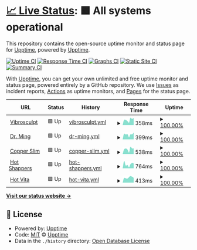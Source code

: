 # [📈 Live Status](https://upptime.github.io/upptime): <!--live status--> **🟩 All systems operational**

This repository contains the open-source uptime monitor and status page for [Upptime](https://upptime.js.org), powered by [Upptime](https://github.com/upptime/upptime).

[![Uptime CI](https://github.com/Zero-To-One-Dev/status-page-zto/workflows/Uptime%20CI/badge.svg)](https://github.com/Zero-To-One-Dev/status-page-zto/actions?query=workflow%3A%22Uptime+CI%22)
[![Response Time CI](https://github.com/Zero-To-One-Dev/status-page-zto/workflows/Response%20Time%20CI/badge.svg)](https://github.com/Zero-To-One-Dev/status-page-zto/actions?query=workflow%3A%22Response+Time+CI%22)
[![Graphs CI](https://github.com/Zero-To-One-Dev/status-page-zto/workflows/Graphs%20CI/badge.svg)](https://github.com/Zero-To-One-Dev/status-page-zto/actions?query=workflow%3A%22Graphs+CI%22)
[![Static Site CI](https://github.com/Zero-To-One-Dev/status-page-zto/workflows/Static%20Site%20CI/badge.svg)](https://github.com/Zero-To-One-Dev/status-page-zto/actions?query=workflow%3A%22Static+Site+CI%22)
[![Summary CI](https://github.com/Zero-To-One-Dev/status-page-zto/workflows/Summary%20CI/badge.svg)](https://github.com/Zero-To-One-Dev/status-page-zto/actions?query=workflow%3A%22Summary+CI%22)

With [Upptime](https://upptime.js.org), you can get your own unlimited and free uptime monitor and status page, powered entirely by a GitHub repository. We use [Issues](https://github.com/upptime/upptime/issues) as incident reports, [Actions](https://github.com/Zero-To-One-Dev/status-page-zto/actions) as uptime monitors, and [Pages](https://upptime.github.io/upptime) for the status page.

<!--start: status pages-->
<!-- This summary is generated by Upptime (https://github.com/upptime/upptime) -->
<!-- Do not edit this manually, your changes will be overwritten -->
<!-- prettier-ignore -->
| URL | Status | History | Response Time | Uptime |
| --- | ------ | ------- | ------------- | ------ |
| <img alt="" src="https://favicons.githubusercontent.com/vibrosculpt.com" height="13"> [Vibrosculpt](https://vibrosculpt.com) | 🟩 Up | [vibrosculpt.yml](https://github.com/Zero-To-One-Dev/status-page-zto/commits/HEAD/history/vibrosculpt.yml) | <details><summary><img alt="Response time graph" src="./graphs/vibrosculpt/response-time-week.png" height="20"> 358ms</summary><br><a href="https://Zero-To-One-Dev.github.io/status-page-zto/history/vibrosculpt"><img alt="Response time 345" src="https://img.shields.io/endpoint?url=https%3A%2F%2Fraw.githubusercontent.com%2FZero-To-One-Dev%2Fstatus-page-zto%2FHEAD%2Fapi%2Fvibrosculpt%2Fresponse-time.json"></a><br><a href="https://Zero-To-One-Dev.github.io/status-page-zto/history/vibrosculpt"><img alt="24-hour response time 483" src="https://img.shields.io/endpoint?url=https%3A%2F%2Fraw.githubusercontent.com%2FZero-To-One-Dev%2Fstatus-page-zto%2FHEAD%2Fapi%2Fvibrosculpt%2Fresponse-time-day.json"></a><br><a href="https://Zero-To-One-Dev.github.io/status-page-zto/history/vibrosculpt"><img alt="7-day response time 358" src="https://img.shields.io/endpoint?url=https%3A%2F%2Fraw.githubusercontent.com%2FZero-To-One-Dev%2Fstatus-page-zto%2FHEAD%2Fapi%2Fvibrosculpt%2Fresponse-time-week.json"></a><br><a href="https://Zero-To-One-Dev.github.io/status-page-zto/history/vibrosculpt"><img alt="30-day response time 349" src="https://img.shields.io/endpoint?url=https%3A%2F%2Fraw.githubusercontent.com%2FZero-To-One-Dev%2Fstatus-page-zto%2FHEAD%2Fapi%2Fvibrosculpt%2Fresponse-time-month.json"></a><br><a href="https://Zero-To-One-Dev.github.io/status-page-zto/history/vibrosculpt"><img alt="1-year response time 345" src="https://img.shields.io/endpoint?url=https%3A%2F%2Fraw.githubusercontent.com%2FZero-To-One-Dev%2Fstatus-page-zto%2FHEAD%2Fapi%2Fvibrosculpt%2Fresponse-time-year.json"></a></details> | <details><summary><a href="https://Zero-To-One-Dev.github.io/status-page-zto/history/vibrosculpt">100.00%</a></summary><a href="https://Zero-To-One-Dev.github.io/status-page-zto/history/vibrosculpt"><img alt="All-time uptime 100.00%" src="https://img.shields.io/endpoint?url=https%3A%2F%2Fraw.githubusercontent.com%2FZero-To-One-Dev%2Fstatus-page-zto%2FHEAD%2Fapi%2Fvibrosculpt%2Fuptime.json"></a><br><a href="https://Zero-To-One-Dev.github.io/status-page-zto/history/vibrosculpt"><img alt="24-hour uptime 100.00%" src="https://img.shields.io/endpoint?url=https%3A%2F%2Fraw.githubusercontent.com%2FZero-To-One-Dev%2Fstatus-page-zto%2FHEAD%2Fapi%2Fvibrosculpt%2Fuptime-day.json"></a><br><a href="https://Zero-To-One-Dev.github.io/status-page-zto/history/vibrosculpt"><img alt="7-day uptime 100.00%" src="https://img.shields.io/endpoint?url=https%3A%2F%2Fraw.githubusercontent.com%2FZero-To-One-Dev%2Fstatus-page-zto%2FHEAD%2Fapi%2Fvibrosculpt%2Fuptime-week.json"></a><br><a href="https://Zero-To-One-Dev.github.io/status-page-zto/history/vibrosculpt"><img alt="30-day uptime 100.00%" src="https://img.shields.io/endpoint?url=https%3A%2F%2Fraw.githubusercontent.com%2FZero-To-One-Dev%2Fstatus-page-zto%2FHEAD%2Fapi%2Fvibrosculpt%2Fuptime-month.json"></a><br><a href="https://Zero-To-One-Dev.github.io/status-page-zto/history/vibrosculpt"><img alt="1-year uptime 100.00%" src="https://img.shields.io/endpoint?url=https%3A%2F%2Fraw.githubusercontent.com%2FZero-To-One-Dev%2Fstatus-page-zto%2FHEAD%2Fapi%2Fvibrosculpt%2Fuptime-year.json"></a></details>
| <img alt="" src="https://favicons.githubusercontent.com/www.drmingtea.com" height="13"> [Dr. Ming](https://www.drmingtea.com) | 🟩 Up | [dr-ming.yml](https://github.com/Zero-To-One-Dev/status-page-zto/commits/HEAD/history/dr-ming.yml) | <details><summary><img alt="Response time graph" src="./graphs/dr-ming/response-time-week.png" height="20"> 399ms</summary><br><a href="https://Zero-To-One-Dev.github.io/status-page-zto/history/dr-ming"><img alt="Response time 416" src="https://img.shields.io/endpoint?url=https%3A%2F%2Fraw.githubusercontent.com%2FZero-To-One-Dev%2Fstatus-page-zto%2FHEAD%2Fapi%2Fdr-ming%2Fresponse-time.json"></a><br><a href="https://Zero-To-One-Dev.github.io/status-page-zto/history/dr-ming"><img alt="24-hour response time 551" src="https://img.shields.io/endpoint?url=https%3A%2F%2Fraw.githubusercontent.com%2FZero-To-One-Dev%2Fstatus-page-zto%2FHEAD%2Fapi%2Fdr-ming%2Fresponse-time-day.json"></a><br><a href="https://Zero-To-One-Dev.github.io/status-page-zto/history/dr-ming"><img alt="7-day response time 399" src="https://img.shields.io/endpoint?url=https%3A%2F%2Fraw.githubusercontent.com%2FZero-To-One-Dev%2Fstatus-page-zto%2FHEAD%2Fapi%2Fdr-ming%2Fresponse-time-week.json"></a><br><a href="https://Zero-To-One-Dev.github.io/status-page-zto/history/dr-ming"><img alt="30-day response time 426" src="https://img.shields.io/endpoint?url=https%3A%2F%2Fraw.githubusercontent.com%2FZero-To-One-Dev%2Fstatus-page-zto%2FHEAD%2Fapi%2Fdr-ming%2Fresponse-time-month.json"></a><br><a href="https://Zero-To-One-Dev.github.io/status-page-zto/history/dr-ming"><img alt="1-year response time 416" src="https://img.shields.io/endpoint?url=https%3A%2F%2Fraw.githubusercontent.com%2FZero-To-One-Dev%2Fstatus-page-zto%2FHEAD%2Fapi%2Fdr-ming%2Fresponse-time-year.json"></a></details> | <details><summary><a href="https://Zero-To-One-Dev.github.io/status-page-zto/history/dr-ming">100.00%</a></summary><a href="https://Zero-To-One-Dev.github.io/status-page-zto/history/dr-ming"><img alt="All-time uptime 100.00%" src="https://img.shields.io/endpoint?url=https%3A%2F%2Fraw.githubusercontent.com%2FZero-To-One-Dev%2Fstatus-page-zto%2FHEAD%2Fapi%2Fdr-ming%2Fuptime.json"></a><br><a href="https://Zero-To-One-Dev.github.io/status-page-zto/history/dr-ming"><img alt="24-hour uptime 100.00%" src="https://img.shields.io/endpoint?url=https%3A%2F%2Fraw.githubusercontent.com%2FZero-To-One-Dev%2Fstatus-page-zto%2FHEAD%2Fapi%2Fdr-ming%2Fuptime-day.json"></a><br><a href="https://Zero-To-One-Dev.github.io/status-page-zto/history/dr-ming"><img alt="7-day uptime 100.00%" src="https://img.shields.io/endpoint?url=https%3A%2F%2Fraw.githubusercontent.com%2FZero-To-One-Dev%2Fstatus-page-zto%2FHEAD%2Fapi%2Fdr-ming%2Fuptime-week.json"></a><br><a href="https://Zero-To-One-Dev.github.io/status-page-zto/history/dr-ming"><img alt="30-day uptime 100.00%" src="https://img.shields.io/endpoint?url=https%3A%2F%2Fraw.githubusercontent.com%2FZero-To-One-Dev%2Fstatus-page-zto%2FHEAD%2Fapi%2Fdr-ming%2Fuptime-month.json"></a><br><a href="https://Zero-To-One-Dev.github.io/status-page-zto/history/dr-ming"><img alt="1-year uptime 100.00%" src="https://img.shields.io/endpoint?url=https%3A%2F%2Fraw.githubusercontent.com%2FZero-To-One-Dev%2Fstatus-page-zto%2FHEAD%2Fapi%2Fdr-ming%2Fuptime-year.json"></a></details>
| <img alt="" src="https://favicons.githubusercontent.com/www.copperslim.com" height="13"> [Copper Slim](https://www.copperslim.com) | 🟩 Up | [copper-slim.yml](https://github.com/Zero-To-One-Dev/status-page-zto/commits/HEAD/history/copper-slim.yml) | <details><summary><img alt="Response time graph" src="./graphs/copper-slim/response-time-week.png" height="20"> 538ms</summary><br><a href="https://Zero-To-One-Dev.github.io/status-page-zto/history/copper-slim"><img alt="Response time 599" src="https://img.shields.io/endpoint?url=https%3A%2F%2Fraw.githubusercontent.com%2FZero-To-One-Dev%2Fstatus-page-zto%2FHEAD%2Fapi%2Fcopper-slim%2Fresponse-time.json"></a><br><a href="https://Zero-To-One-Dev.github.io/status-page-zto/history/copper-slim"><img alt="24-hour response time 616" src="https://img.shields.io/endpoint?url=https%3A%2F%2Fraw.githubusercontent.com%2FZero-To-One-Dev%2Fstatus-page-zto%2FHEAD%2Fapi%2Fcopper-slim%2Fresponse-time-day.json"></a><br><a href="https://Zero-To-One-Dev.github.io/status-page-zto/history/copper-slim"><img alt="7-day response time 538" src="https://img.shields.io/endpoint?url=https%3A%2F%2Fraw.githubusercontent.com%2FZero-To-One-Dev%2Fstatus-page-zto%2FHEAD%2Fapi%2Fcopper-slim%2Fresponse-time-week.json"></a><br><a href="https://Zero-To-One-Dev.github.io/status-page-zto/history/copper-slim"><img alt="30-day response time 652" src="https://img.shields.io/endpoint?url=https%3A%2F%2Fraw.githubusercontent.com%2FZero-To-One-Dev%2Fstatus-page-zto%2FHEAD%2Fapi%2Fcopper-slim%2Fresponse-time-month.json"></a><br><a href="https://Zero-To-One-Dev.github.io/status-page-zto/history/copper-slim"><img alt="1-year response time 599" src="https://img.shields.io/endpoint?url=https%3A%2F%2Fraw.githubusercontent.com%2FZero-To-One-Dev%2Fstatus-page-zto%2FHEAD%2Fapi%2Fcopper-slim%2Fresponse-time-year.json"></a></details> | <details><summary><a href="https://Zero-To-One-Dev.github.io/status-page-zto/history/copper-slim">100.00%</a></summary><a href="https://Zero-To-One-Dev.github.io/status-page-zto/history/copper-slim"><img alt="All-time uptime 100.00%" src="https://img.shields.io/endpoint?url=https%3A%2F%2Fraw.githubusercontent.com%2FZero-To-One-Dev%2Fstatus-page-zto%2FHEAD%2Fapi%2Fcopper-slim%2Fuptime.json"></a><br><a href="https://Zero-To-One-Dev.github.io/status-page-zto/history/copper-slim"><img alt="24-hour uptime 100.00%" src="https://img.shields.io/endpoint?url=https%3A%2F%2Fraw.githubusercontent.com%2FZero-To-One-Dev%2Fstatus-page-zto%2FHEAD%2Fapi%2Fcopper-slim%2Fuptime-day.json"></a><br><a href="https://Zero-To-One-Dev.github.io/status-page-zto/history/copper-slim"><img alt="7-day uptime 100.00%" src="https://img.shields.io/endpoint?url=https%3A%2F%2Fraw.githubusercontent.com%2FZero-To-One-Dev%2Fstatus-page-zto%2FHEAD%2Fapi%2Fcopper-slim%2Fuptime-week.json"></a><br><a href="https://Zero-To-One-Dev.github.io/status-page-zto/history/copper-slim"><img alt="30-day uptime 100.00%" src="https://img.shields.io/endpoint?url=https%3A%2F%2Fraw.githubusercontent.com%2FZero-To-One-Dev%2Fstatus-page-zto%2FHEAD%2Fapi%2Fcopper-slim%2Fuptime-month.json"></a><br><a href="https://Zero-To-One-Dev.github.io/status-page-zto/history/copper-slim"><img alt="1-year uptime 100.00%" src="https://img.shields.io/endpoint?url=https%3A%2F%2Fraw.githubusercontent.com%2FZero-To-One-Dev%2Fstatus-page-zto%2FHEAD%2Fapi%2Fcopper-slim%2Fuptime-year.json"></a></details>
| <img alt="" src="https://favicons.githubusercontent.com/www.hotshapers.com" height="13"> [Hot Shappers](https://www.hotshapers.com) | 🟩 Up | [hot-shappers.yml](https://github.com/Zero-To-One-Dev/status-page-zto/commits/HEAD/history/hot-shappers.yml) | <details><summary><img alt="Response time graph" src="./graphs/hot-shappers/response-time-week.png" height="20"> 764ms</summary><br><a href="https://Zero-To-One-Dev.github.io/status-page-zto/history/hot-shappers"><img alt="Response time 787" src="https://img.shields.io/endpoint?url=https%3A%2F%2Fraw.githubusercontent.com%2FZero-To-One-Dev%2Fstatus-page-zto%2FHEAD%2Fapi%2Fhot-shappers%2Fresponse-time.json"></a><br><a href="https://Zero-To-One-Dev.github.io/status-page-zto/history/hot-shappers"><img alt="24-hour response time 933" src="https://img.shields.io/endpoint?url=https%3A%2F%2Fraw.githubusercontent.com%2FZero-To-One-Dev%2Fstatus-page-zto%2FHEAD%2Fapi%2Fhot-shappers%2Fresponse-time-day.json"></a><br><a href="https://Zero-To-One-Dev.github.io/status-page-zto/history/hot-shappers"><img alt="7-day response time 764" src="https://img.shields.io/endpoint?url=https%3A%2F%2Fraw.githubusercontent.com%2FZero-To-One-Dev%2Fstatus-page-zto%2FHEAD%2Fapi%2Fhot-shappers%2Fresponse-time-week.json"></a><br><a href="https://Zero-To-One-Dev.github.io/status-page-zto/history/hot-shappers"><img alt="30-day response time 821" src="https://img.shields.io/endpoint?url=https%3A%2F%2Fraw.githubusercontent.com%2FZero-To-One-Dev%2Fstatus-page-zto%2FHEAD%2Fapi%2Fhot-shappers%2Fresponse-time-month.json"></a><br><a href="https://Zero-To-One-Dev.github.io/status-page-zto/history/hot-shappers"><img alt="1-year response time 787" src="https://img.shields.io/endpoint?url=https%3A%2F%2Fraw.githubusercontent.com%2FZero-To-One-Dev%2Fstatus-page-zto%2FHEAD%2Fapi%2Fhot-shappers%2Fresponse-time-year.json"></a></details> | <details><summary><a href="https://Zero-To-One-Dev.github.io/status-page-zto/history/hot-shappers">100.00%</a></summary><a href="https://Zero-To-One-Dev.github.io/status-page-zto/history/hot-shappers"><img alt="All-time uptime 99.99%" src="https://img.shields.io/endpoint?url=https%3A%2F%2Fraw.githubusercontent.com%2FZero-To-One-Dev%2Fstatus-page-zto%2FHEAD%2Fapi%2Fhot-shappers%2Fuptime.json"></a><br><a href="https://Zero-To-One-Dev.github.io/status-page-zto/history/hot-shappers"><img alt="24-hour uptime 100.00%" src="https://img.shields.io/endpoint?url=https%3A%2F%2Fraw.githubusercontent.com%2FZero-To-One-Dev%2Fstatus-page-zto%2FHEAD%2Fapi%2Fhot-shappers%2Fuptime-day.json"></a><br><a href="https://Zero-To-One-Dev.github.io/status-page-zto/history/hot-shappers"><img alt="7-day uptime 100.00%" src="https://img.shields.io/endpoint?url=https%3A%2F%2Fraw.githubusercontent.com%2FZero-To-One-Dev%2Fstatus-page-zto%2FHEAD%2Fapi%2Fhot-shappers%2Fuptime-week.json"></a><br><a href="https://Zero-To-One-Dev.github.io/status-page-zto/history/hot-shappers"><img alt="30-day uptime 100.00%" src="https://img.shields.io/endpoint?url=https%3A%2F%2Fraw.githubusercontent.com%2FZero-To-One-Dev%2Fstatus-page-zto%2FHEAD%2Fapi%2Fhot-shappers%2Fuptime-month.json"></a><br><a href="https://Zero-To-One-Dev.github.io/status-page-zto/history/hot-shappers"><img alt="1-year uptime 99.99%" src="https://img.shields.io/endpoint?url=https%3A%2F%2Fraw.githubusercontent.com%2FZero-To-One-Dev%2Fstatus-page-zto%2FHEAD%2Fapi%2Fhot-shappers%2Fuptime-year.json"></a></details>
| <img alt="" src="https://favicons.githubusercontent.com/hotvita.com" height="13"> [Hot Vita](https://hotvita.com) | 🟩 Up | [hot-vita.yml](https://github.com/Zero-To-One-Dev/status-page-zto/commits/HEAD/history/hot-vita.yml) | <details><summary><img alt="Response time graph" src="./graphs/hot-vita/response-time-week.png" height="20"> 413ms</summary><br><a href="https://Zero-To-One-Dev.github.io/status-page-zto/history/hot-vita"><img alt="Response time 449" src="https://img.shields.io/endpoint?url=https%3A%2F%2Fraw.githubusercontent.com%2FZero-To-One-Dev%2Fstatus-page-zto%2FHEAD%2Fapi%2Fhot-vita%2Fresponse-time.json"></a><br><a href="https://Zero-To-One-Dev.github.io/status-page-zto/history/hot-vita"><img alt="24-hour response time 393" src="https://img.shields.io/endpoint?url=https%3A%2F%2Fraw.githubusercontent.com%2FZero-To-One-Dev%2Fstatus-page-zto%2FHEAD%2Fapi%2Fhot-vita%2Fresponse-time-day.json"></a><br><a href="https://Zero-To-One-Dev.github.io/status-page-zto/history/hot-vita"><img alt="7-day response time 413" src="https://img.shields.io/endpoint?url=https%3A%2F%2Fraw.githubusercontent.com%2FZero-To-One-Dev%2Fstatus-page-zto%2FHEAD%2Fapi%2Fhot-vita%2Fresponse-time-week.json"></a><br><a href="https://Zero-To-One-Dev.github.io/status-page-zto/history/hot-vita"><img alt="30-day response time 461" src="https://img.shields.io/endpoint?url=https%3A%2F%2Fraw.githubusercontent.com%2FZero-To-One-Dev%2Fstatus-page-zto%2FHEAD%2Fapi%2Fhot-vita%2Fresponse-time-month.json"></a><br><a href="https://Zero-To-One-Dev.github.io/status-page-zto/history/hot-vita"><img alt="1-year response time 449" src="https://img.shields.io/endpoint?url=https%3A%2F%2Fraw.githubusercontent.com%2FZero-To-One-Dev%2Fstatus-page-zto%2FHEAD%2Fapi%2Fhot-vita%2Fresponse-time-year.json"></a></details> | <details><summary><a href="https://Zero-To-One-Dev.github.io/status-page-zto/history/hot-vita">100.00%</a></summary><a href="https://Zero-To-One-Dev.github.io/status-page-zto/history/hot-vita"><img alt="All-time uptime 100.00%" src="https://img.shields.io/endpoint?url=https%3A%2F%2Fraw.githubusercontent.com%2FZero-To-One-Dev%2Fstatus-page-zto%2FHEAD%2Fapi%2Fhot-vita%2Fuptime.json"></a><br><a href="https://Zero-To-One-Dev.github.io/status-page-zto/history/hot-vita"><img alt="24-hour uptime 100.00%" src="https://img.shields.io/endpoint?url=https%3A%2F%2Fraw.githubusercontent.com%2FZero-To-One-Dev%2Fstatus-page-zto%2FHEAD%2Fapi%2Fhot-vita%2Fuptime-day.json"></a><br><a href="https://Zero-To-One-Dev.github.io/status-page-zto/history/hot-vita"><img alt="7-day uptime 100.00%" src="https://img.shields.io/endpoint?url=https%3A%2F%2Fraw.githubusercontent.com%2FZero-To-One-Dev%2Fstatus-page-zto%2FHEAD%2Fapi%2Fhot-vita%2Fuptime-week.json"></a><br><a href="https://Zero-To-One-Dev.github.io/status-page-zto/history/hot-vita"><img alt="30-day uptime 100.00%" src="https://img.shields.io/endpoint?url=https%3A%2F%2Fraw.githubusercontent.com%2FZero-To-One-Dev%2Fstatus-page-zto%2FHEAD%2Fapi%2Fhot-vita%2Fuptime-month.json"></a><br><a href="https://Zero-To-One-Dev.github.io/status-page-zto/history/hot-vita"><img alt="1-year uptime 100.00%" src="https://img.shields.io/endpoint?url=https%3A%2F%2Fraw.githubusercontent.com%2FZero-To-One-Dev%2Fstatus-page-zto%2FHEAD%2Fapi%2Fhot-vita%2Fuptime-year.json"></a></details>

<!--end: status pages-->

[**Visit our status website →**](https://upptime.github.io/upptime)

## 📄 License

- Powered by: [Upptime](https://github.com/upptime/upptime)
- Code: [MIT](./LICENSE) © [Upptime](https://upptime.js.org)
- Data in the `./history` directory: [Open Database License](https://opendatacommons.org/licenses/odbl/1-0/)
